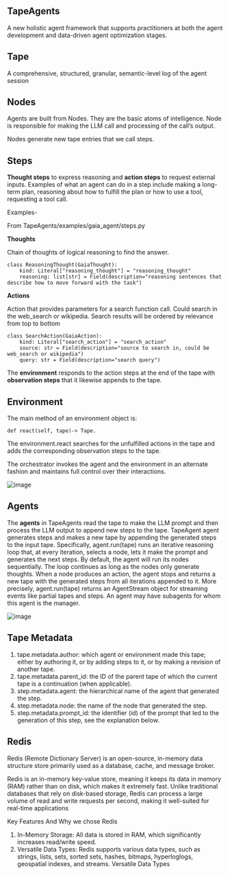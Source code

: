 ## TapeAgents 
A new holistic agent framework that supports practitioners at both the agent development and data-driven agent optimization stages.

## Tape
A comprehensive, structured, granular, semantic-level log of the agent session

## Nodes
Agents are built from Nodes. They are the basic atoms of intelligence. Node is responsible for making the LLM call and processing of the call’s output.

Nodes generate new tape entries that we call steps.

## Steps
**Thought steps** to express reasoning and **action steps** to request external inputs.
Examples of what an agent can do in a step include making a long-term plan, reasoning about how to fulfill the plan or how to use a tool, requesting a tool call.

Examples- 

From TapeAgents/examples/gaia_agent/steps.py 

**Thoughts**

Chain of thoughts of logical reasoning to find the answer.

    class ReasoningThought(GaiaThought):
        kind: Literal["reasoning_thought"] = "reasoning_thought"
        reasoning: list[str] = Field(description="reasoning sentences that describe how to move forward with the task")
    
**Actions**

Action that provides parameters for a search function call. Could search in the web_search or wikipedia. Search results will be ordered by relevance from top to bottom

    class SearchAction(GaiaAction):
        kind: Literal["search_action"] = "search_action"
        source: str = Field(description="source to search in, could be web_search or wikipedia")
        query: str = Field(description="search query")
    
The **environment** responds to the action steps at the end of the tape with **observation steps** that it likewise
 appends to the tape.

 ## Environment 

 The main method of an environment object is:
       
    def react(self, tape)-> Tape.
    
 The environment.react searches for the unfulfilled actions in the tape and adds the corresponding observation steps to the tape.

 The orchestrator invokes the agent and the environment in an alternate fashion and maintains full control over their interactions.

 ![image](https://github.com/user-attachments/assets/5a342914-85d4-416c-9a02-8c57646ed74c)

## Agents

The **agents** in TapeAgents read the tape to make the LLM prompt and then process the LLM output to append
new steps to the tape.
 TapeAgent agent generates steps and makes a new tape by appending the generated steps to the input tape.
 Specifically, agent.run(tape) runs an iterative reasoning loop that, at every iteration, selects a node, lets it make the prompt
 and generates the next steps. By default, the
 agent will run its nodes sequentially. The loop continues as long as the nodes only
 generate thoughts. When a node produces an action, the agent
 stops and returns a new tape with the generated steps from
 all iterations appended to it. More precisely, agent.run(tape)
 returns an AgentStream object for streaming events like partial
 tapes and steps. An agent may have subagents for whom this agent is the
 manager.

 ![image](https://github.com/user-attachments/assets/8a98be1b-a2eb-45f5-b669-42c09b186894)


## Tape Metadata

 1. tape.metadata.author: which agent or environment made this tape; either by authoring it, or by
 adding steps to it, or by making a revision of another tape.
 2. tape.metadata.parent_id: the ID of the parent tape of which the current tape is a continuation
 (when applicable).
 3. step.metadata.agent: the hierarchical name of the agent that generated the step.
 4. step.metadata.node: the name of the node that generated the step.
 5. step.metadata.prompt_id: the identifier (id) of the prompt that led to the generation of this step,
 see the explanation below.

## Redis
Redis (Remote Dictionary Server) is an open-source, in-memory data structure store primarily used as a database, cache, and message broker.

Redis is an in-memory key-value store, meaning it keeps its data in memory (RAM) rather than on disk, which makes it extremely fast. Unlike traditional databases that rely on disk-based storage, Redis can process a large volume of read and write requests per second, making it well-suited for real-time applications

Key Features And Why we chose Redis 
1. In-Memory Storage: All data is stored in RAM, which significantly increases read/write speed.
2. Versatile Data Types: Redis supports various data types, such as strings, lists, sets, sorted sets, hashes, bitmaps, hyperloglogs, geospatial indexes, and streams.
Versatile Data Types



